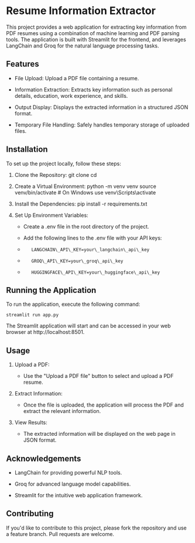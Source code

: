 Resume Information Extractor
============================

This project provides a web application for extracting key information from PDF resumes using a combination of machine learning and PDF parsing tools. The application is built with Streamlit for the frontend, and leverages LangChain and Groq for the natural language processing tasks.

Features
--------

*   File Upload: Upload a PDF file containing a resume.
    
*   Information Extraction: Extracts key information such as personal details, education, work experience, and skills.
    
*   Output Display: Displays the extracted information in a structured JSON format.
    
*   Temporary File Handling: Safely handles temporary storage of uploaded files.
    

Installation
------------

To set up the project locally, follow these steps:

1.  Clone the Repository: git clone cd
    
2.  Create a Virtual Environment: python -m venv venv source venv/bin/activate # On Windows use venv\\Scripts\\activate
    
3.  Install the Dependencies: pip install -r requirements.txt
    
4.  Set Up Environment Variables:
    
    *   Create a .env file in the root directory of the project.
        
    *   Add the following lines to the .env file with your API keys:
    *        LANGCHAIN\_API\_KEY=your\_langchain\_api\_key
    *        GROQ\_API\_KEY=your\_groq\_api\_key
    *        HUGGINGFACE\_API\_KEY=your\_huggingface\_api\_key
        

Running the Application
-----------------------

To run the application, execute the following command:

    streamlit run app.py

The Streamlit application will start and can be accessed in your web browser at http://localhost:8501.


Usage
-----

1.  Upload a PDF:
    
    *   Use the "Upload a PDF file" button to select and upload a PDF resume.
        
2.  Extract Information:
    
    *   Once the file is uploaded, the application will process the PDF and extract the relevant information.
        
3.  View Results:
    
    *   The extracted information will be displayed on the web page in JSON format.
        

Acknowledgements
----------------

*   LangChain for providing powerful NLP tools.
    
*   Groq for advanced language model capabilities.
    
*   Streamlit for the intuitive web application framework.
    

Contributing
------------

If you'd like to contribute to this project, please fork the repository and use a feature branch. Pull requests are welcome.
